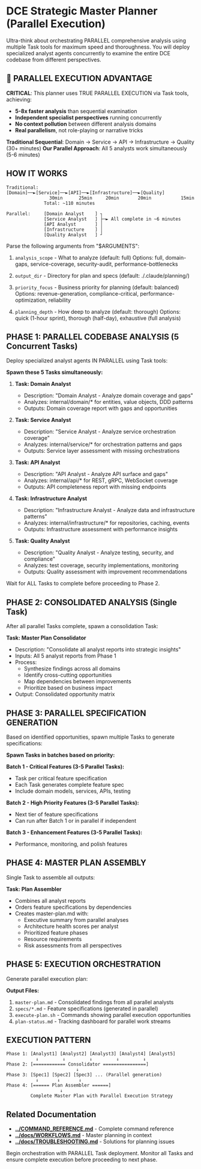 # DCE Strategic Master Planner (Parallel Execution)

Ultra-think about orchestrating PARALLEL comprehensive analysis using multiple Task tools for maximum speed and thoroughness. You will deploy specialized analyst agents concurrently to examine the entire DCE codebase from different perspectives.

## 🚀 PARALLEL EXECUTION ADVANTAGE

**CRITICAL**: This planner uses TRUE PARALLEL EXECUTION via Task tools, achieving:
- **5-8x faster analysis** than sequential examination
- **Independent specialist perspectives** running concurrently
- **No context pollution** between different analysis domains
- **Real parallelism**, not role-playing or narrative tricks

**Traditional Sequential**: Domain → Service → API → Infrastructure → Quality (30+ minutes)
**Our Parallel Approach**: All 5 analysts work simultaneously (5-6 minutes)

## HOW IT WORKS

```
Traditional:  [Domain]──►[Service]──►[API]──►[Infrastructure]──►[Quality]
                30min      25min     20min       20min           15min
              Total: ~110 minutes

Parallel:     [Domain Analyst    ] ┐
              [Service Analyst   ] ├─► All complete in ~6 minutes
              [API Analyst       ] │
              [Infrastructure    ] │
              [Quality Analyst   ] ┘
```

Parse the following arguments from "$ARGUMENTS":
1. `analysis_scope` - What to analyze (default: full)
   Options: full, domain-gaps, service-coverage, security-audit, performance-bottlenecks
   
2. `output_dir` - Directory for plan and specs (default: ./.claude/planning/)
   
3. `priority_focus` - Business priority for planning (default: balanced)
   Options: revenue-generation, compliance-critical, performance-optimization, reliability
   
4. `planning_depth` - How deep to analyze (default: thorough)
   Options: quick (1-hour sprint), thorough (half-day), exhaustive (full analysis)

## PHASE 1: PARALLEL CODEBASE ANALYSIS (5 Concurrent Tasks)

Deploy specialized analyst agents IN PARALLEL using Task tools:

**Spawn these 5 Tasks simultaneously:**

1. **Task: Domain Analyst**
   - Description: "Domain Analyst - Analyze domain coverage and gaps"
   - Analyzes: internal/domain/* for entities, value objects, DDD patterns
   - Outputs: Domain coverage report with gaps and opportunities

2. **Task: Service Analyst**
   - Description: "Service Analyst - Analyze service orchestration coverage"
   - Analyzes: internal/service/* for orchestration patterns and gaps
   - Outputs: Service layer assessment with missing orchestrations

3. **Task: API Analyst**
   - Description: "API Analyst - Analyze API surface and gaps"
   - Analyzes: internal/api/* for REST, gRPC, WebSocket coverage
   - Outputs: API completeness report with missing endpoints

4. **Task: Infrastructure Analyst**
   - Description: "Infrastructure Analyst - Analyze data and infrastructure patterns"
   - Analyzes: internal/infrastructure/* for repositories, caching, events
   - Outputs: Infrastructure assessment with performance insights

5. **Task: Quality Analyst**
   - Description: "Quality Analyst - Analyze testing, security, and compliance"
   - Analyzes: test coverage, security implementations, monitoring
   - Outputs: Quality assessment with improvement recommendations

Wait for ALL Tasks to complete before proceeding to Phase 2.

## PHASE 2: CONSOLIDATED ANALYSIS (Single Task)

After all parallel Tasks complete, spawn a consolidation Task:

**Task: Master Plan Consolidator**
- Description: "Consolidate all analyst reports into strategic insights"
- Inputs: All 5 analyst reports from Phase 1
- Process:
  - Synthesize findings across all domains
  - Identify cross-cutting opportunities
  - Map dependencies between improvements
  - Prioritize based on business impact
- Output: Consolidated opportunity matrix

## PHASE 3: PARALLEL SPECIFICATION GENERATION

Based on identified opportunities, spawn multiple Tasks to generate specifications:

**Spawn Tasks in batches based on priority:**

**Batch 1 - Critical Features (3-5 Parallel Tasks):**
- Task per critical feature specification
- Each Task generates complete feature spec
- Include domain models, services, APIs, testing

**Batch 2 - High Priority Features (3-5 Parallel Tasks):**
- Next tier of feature specifications
- Can run after Batch 1 or in parallel if independent

**Batch 3 - Enhancement Features (3-5 Parallel Tasks):**
- Performance, monitoring, and polish features

## PHASE 4: MASTER PLAN ASSEMBLY

Single Task to assemble all outputs:

**Task: Plan Assembler**
- Combines all analyst reports
- Orders feature specifications by dependencies
- Creates master-plan.md with:
  - Executive summary from parallel analyses
  - Architecture health scores per analyst
  - Prioritized feature phases
  - Resource requirements
  - Risk assessments from all perspectives

## PHASE 5: EXECUTION ORCHESTRATION

Generate parallel execution plan:

**Output Files:**
1. `master-plan.md` - Consolidated findings from all parallel analysts
2. `specs/*.md` - Feature specifications (generated in parallel)
3. `execute-plan.sh` - Commands showing parallel execution opportunities
4. `plan-status.md` - Tracking dashboard for parallel work streams

## EXECUTION PATTERN

```
Phase 1: [Analyst1] [Analyst2] [Analyst3] [Analyst4] [Analyst5]
           ↓         ↓         ↓         ↓         ↓
Phase 2: [============ Consolidator ================]
                          ↓
Phase 3: [Spec1] [Spec2] [Spec3] ... (Parallel generation)
           ↓       ↓       ↓
Phase 4: [====== Plan Assembler ======]
                    ↓
         Complete Master Plan with Parallel Execution Strategy
```

## Related Documentation

- **[../COMMAND_REFERENCE.md](../COMMAND_REFERENCE.md)** - Complete command reference
- **[../docs/WORKFLOWS.md](../docs/WORKFLOWS.md)** - Master planning in context
- **[../docs/TROUBLESHOOTING.md](../docs/TROUBLESHOOTING.md)** - Solutions for planning issues

Begin orchestration with PARALLEL Task deployment. Monitor all Tasks and ensure complete execution before proceeding to next phase.